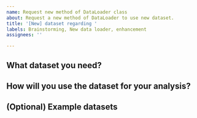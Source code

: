 ```yaml
---
name: Request new method of DataLoader class
about: Request a new method of DataLoader to use new dataset.
title: '[New] dataset regarding '
labels: Brainstorming, New data loader, enhancement
assignees: ''

---
```


## What dataset you need?
<!--A clear and concise description of what dataset you need for your analysis.-->

## How will you use the dataset for your analysis?
<!--Please describe why the dataset is useful for COVID-19 analysis.-->

## (Optional) Example datasets
<!--If you have found useful datasets, please share the URLs, description, data provider, licenses, how to cite, data format, APIs etc.-->
